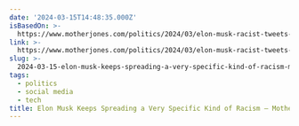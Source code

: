 ```yaml
---
date: '2024-03-15T14:48:35.000Z'
isBasedOn: >-
  https://www.motherjones.com/politics/2024/03/elon-musk-racist-tweets-science-video/
link: >-
  https://www.motherjones.com/politics/2024/03/elon-musk-racist-tweets-science-video/
slug: >-
  2024-03-15-elon-musk-keeps-spreading-a-very-specific-kind-of-racism-mother-jones
tags:
  - politics
  - social media
  - tech
title: Elon Musk Keeps Spreading a Very Specific Kind of Racism – Mother Jones
---
```


